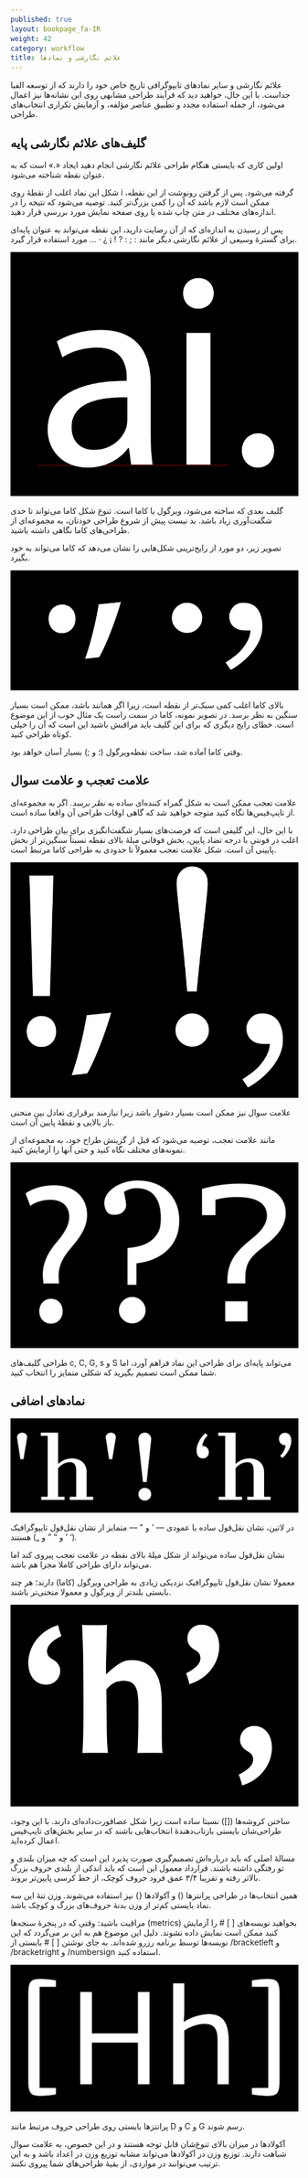 ```yaml
---
published: true
layout: bookpage_fa-IR
weight: 42
category: workflow
title: علائم نگارشی و نمادها
---
```


علائم نگارشی و سایر نمادهای تایپوگرافی تاریخ خاص خود را دارند که  از توسعه الفبا جداست.
با این حال، خواهید دید که فرآیند طراحی مشابهی روی این نشانه‌ها نیز اعمال می‌شود،
از جمله استفاده مجدد و تطبیق عناصر مؤلفه، و آزمایش تکراری انتخاب‌های طراحی.

## گلیف‌های علائم نگارشی پایه

اولین کاری که بایستی هنگام طراحی علائم نگارشی انجام دهید ایجاد «.» است که به عنوان نقطه شناخته می‌شود.

شکل این نماد اغلب از نقطهٔ روی i گرفته می‌شود.
پس از گرفتن رونوشت از این نقطه، ممکن است لازم باشد که آن را کمی بزرگ‌تر کنید.
توصیه می‌شود که نتیجه را در اندازه‌های مختلف در متن چاپ شده یا روی صفحه نمایش مورد بررسی قرار دهید.

پس از رسیدن به اندازه‌ای که از آن رضایت دارید،
این نقطه می‌تواند به عنوان پایه‌ای برای گسترهٔ وسیعی از علائم نگارشی دیگر مانند : ; : ? ! ¡ ¿ · … مورد استفاده قرار گیرد.

<img src="images/period.png" alt="">

گلیف بعدی که ساخته می‌شود، ویرگول یا کاما است.
تنوع شکل کاما می‌تواند تا حدی شگفت‌آوری زیاد باشد.
بد نیست پیش از شروع طراحی خودتان، به مجموعه‌ای از طراحی‌های کاما نگاهی داشته باشید.

تصویر زیر، دو مورد از رایج‌ترینی شکل‌هایی را نشان می‌دهد که کاما می‌تواند به خود بگیرد.

<img src="images/commas.png" alt="">

بالای کاما اغلب کمی سبک‌تر از نقطه است، زیرا اگر همانند باشد، ممکن است بسیار سنگین به نظر برسد.
در تصویر نمونه، کاما در سمت راست یک مثال خوب از این موضوع است.
خطای رایج دیگری که برای این گلیف باید مراقبش باشید این است که آن را خیلی کوتاه طراحی کنید.

وقتی کاما آماده شد، ساخت نقطه‌ویرگول (؛ و ;) بسیار آسان خواهد بود.

## علامت تعجب و علامت سوال

علامت تعجب ممکن است به شکل گمراه کننده‌ای ساده *به نظر برسد*.
اگر به مجموعه‌ای از تایپ‌فیس‌ها نگاه کنید متوجه خواهید شد که گاهی اوقات طراحی آن واقعا ساده است.

با این حال، این گلیفی است که فرصت‌های بسیار شگفت‌انگیزی برای بیان طراحی دارد.
اغلب در فونتی با درجه تضاد پایین، بخش فوقانی میلهٔ بالای نقطه نسبتاً سنگین‌تر از بخش پایینی آن است.
شکل علامت تعجب معمولاً تا حدودی به طراحی کاما مرتبط است.

<img src="images/exclam.png" alt="">

علامت سوال نیز ممکن است بسیار دشوار باشد زیرا نیازمند برقراری تعادل بین منحنی باز بالایی و نقطهٔ پایین آن است.

مانند علامت تعجب، توصیه می‌شود که قبل از گزینش طراح خود، به مجموعه‌ای از نمونه‌های مختلف نگاه کنید و حتی آنها را آزمایش کنید.

<img src="images/question%20marks.png" alt="">

طراحی گلیف‌های c, C, G, s و S می‌تواند پایه‌ای برای طراحی این نماد فراهم آورد،
اما شما ممکن است تصمیم بگیرید که شکلی متمایز را انتخاب کنید.

## نمادهای اضافی

<img src="images/3quotes.png" alt="">

در لاتین، نشان نقل‌قول ساده یا عمودی
&mdash;
&apos; و &quot;
&mdash;
متمایز از نشان نقل‌قول تایپوگرافیک (‘ ’ و “ ” و „) هستند.

نشان نقل‌قول ساده می‌تواند از شکل میلهٔ بالای نقطه در علامت تعجب پیروی کند اما می‌تواند دارای طراحی کاملا مجزا هم باشد.

معمولا نشان نقل‌قول تایپوگرافیک نزدیکی زیادی به طراحی ویرگول (کاما) دارند؛
هر چند بایستی بلندتر از ویرگول و معمولا منحنی‌تر باشند.

<img src="images/3quotes2.png" alt="">

ساختن کروشه‌ها ([]) نسبتا ساده است زیرا شکل عصاقورت‌داده‌ای دارند.
با این وجود، طراحی‌شان بایستی بازتاب‌دهندهٔ انتخاب‌هایی باشند که در سایر بخش‌های تایپ‌فیس اعمال کرده‌اید.

مسالهٔ اصلی که باید درباره‌اش تصمیم‌گیری صورت پذیرد این است که چه میزان بلندی و تو رفتگی داشته باشند.
قرارداد معمول این است که باید اندکی از بلندی حروف بزرگ بالاتر رفته و تقریبا ۳/۴ عمق فرود حروف کوچک، از خط کرسی پایین‌تر بروند.

همین انتخاب‌ها در طراحی پرانتز‌ها () و آکولادها {} نیز استفاده می‌شوند. وزن تنهٔ این سه نماد بایستی کم‌تر از وزن بدنهٔ حروف‌های بزرگ و کوچک باشد.

مراقبت باشید: وقتی که در پنجرهٔ سنجه‌ها (metrics) بخواهید نویسه‌های [ ] # را آزمایش کنید ممکن است نمایش داده نشوند.
دلیل این موضوع هم به این بر می‌گردد که این نویسه‌ها توسط برنامه رزرو شده‌اند.
به جای نوشتن [ ] # بایستی از ‪/bracketleft‬ و ‪/bracketright‬ و ‪/numbersign‬ استفاده کنید.

<img src="images/1Brackets1.png" alt="">

پرانتزها بایستی روی طراحی حروف مرتبط مانند D و C و G رسم شوند.

آکولادها در میزان بالای تنوع‌شان قابل توجه هستند
و در این خصوص، به علامت سوال شباهت دارند.
توزیع وزن در آکولادها می‌تواند مشابه توزیع وزن در اعداد باشد
و به این ترتیب می‌توانند در مواردی، از بقیهٔ طراحی‌های شما پیروی نکنند.

